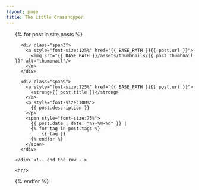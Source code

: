 ```yaml
---
layout: page
title: The Little Grasshopper
---
```

<ul class="posts" style="list-style-type:none">
  {% for post in site.posts %}
  <li>
    <div class="row">

      <div class="span3">
        <a style="font-size:125%" href="{{ BASE_PATH }}{{ post.url }}">
          <img src="{{ BASE_PATH }}/assets/thumbnails/{{ post.thumbnail }}" alt="thumbnail"/>
        </a>
      </div>

      <div class="span9">
        <a style="font-size:125%" href="{{ BASE_PATH }}{{ post.url }}">
          <strong>{{ post.title }}</strong>
        </a>
        <p style="font-size:100%">
          {{ post.description }}
        </p>
        <span style="font-size:75%">
          {{ post.date | date: "%Y-%m-%d" }} |
          {% for tag in post.tags %}
              {{ tag }}
          {% endfor %}
        </span>
      </div>

    </div> <!-- end the row -->

    <hr/>
  </li>
  {% endfor %}
</ul>

